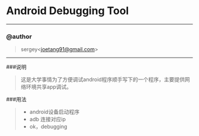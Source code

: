 Android Debugging Tool
======================

***
### @author
> sergey&lt;joetang91@gmail.com&gt;

***
###说明

> 这是大学事情为了方便调试android程序顺手写下的一个程序，主要提供网络环境共享app调试。

###用法
> + android设备启动程序
> + adb 连接对应ip
> + ok，debugging
